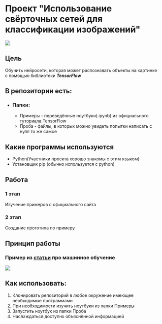 # Проект "Использование свёрточных сетей для классификации изображений"
![](https://external-content.duckduckgo.com/iu/?u=https%3A%2F%2Fyabikupil.ru%2Ffiles%2Farticle%2F1588951284_2032_mini4.jpg&f=1&nofb=1)

## Цель
Обучить нейросети, которая может распознавать объекты на картинке с помощью библиотеки ***TensorFlow***

## В репозитории есть:
- ### Папки:
    - Примеры - переведённые ноутбуки(.ipynb) из официального [туториала](https://www.tensorflow.org/tutorials?hl=ru) TensorFlow
    - Проба - файлы, в которых можно увидеть попытки написать с нуля то же самое

## Какие программы используются
- Python(Участники проекта хорошо знакомы с этим языком)
- Установщик pip (обычно используется с python)

## Работа
### 1 этап
Изучение примеров с официального сайта
### 2 этап
Создание прототипа по примеру

## Принцип работы
### Пример из [статьи](https://vas3k.ru/blog/machine_learning/) про машинное обучение
![](https://i.vas3k.ru/7sc.jpg)

## Как использовать:
1. Клонировать репозиторий в любое окружение имеющее необходимые программами
2. При необходимости изучить ноутбуки из папки Примеры
3. Запустить ноутбук из папки Проба
4. Наслаждаться доступно объяснённой информацией